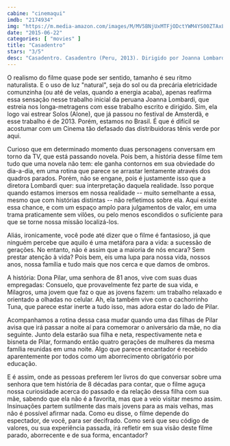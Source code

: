 ```yaml
---
cabine: "cinemaqui"
imdb: "2174934"
img: "https://m.media-amazon.com/images/M/MV5BNjUxMTFjODctYWM4YS00ZTAxLWIyN2YtNGQzY2MwZGQ3MWE0XkEyXkFqcGdeQXVyMzc4NjgyMDc@._V1_SX101_CR0,0,101,150_.jpg"
date: "2015-06-22"
categories: [ "movies" ]
title: "Casadentro"
stars: "3/5"
desc: "Casadentro. Casadentro (Peru, 2013). Dirigido por Joanna Lombardi. Escrito por Joanna Lombardi. Com Élide Brero, Stephanie Orúe, Delfina Paredes."
---
```

O realismo do filme quase pode ser sentido, tamanho é seu ritmo naturalista. E o uso de luz "natural", seja do sol ou da precária eletricidade comunzinha (ou até de velas, quando a energia acaba), apenas reafirma essa sensação nesse trabalho inicial da peruana Joanna Lombardi, que estreia nos longa-metragens com esse trabalho escrito e dirigido. Sim, ela logo vai estrear Solos (Alone), que já passou no festival de Amsterdã, e esse trabalho é de 2013. Porém, estamos no Brasil. É que é difícil se acostumar com um Cinema tão defasado das distribuidoras tênis verde por aqui.

Curioso que em determinado momento duas personagens conversam em torno da TV, que está passando novela. Pois bem, a história desse filme tem tudo que uma novela não tem: ele ganha contornos em sua obviedade do dia-a-dia, em uma rotina que parece se arrastar lentamente através dos quadros parados. Porém, não se engane, pois é justamente isso que a diretora Lombardi quer: sua interpretação daquela realidade. Isso porque quando estamos imersos em nossa realidade -- muito semelhante a essa, mesmo que com histórias distintas -- não refletimos sobre ela. Aqui existe essa chance, e com um espaço amplo para julgamentos de valor, em uma trama praticamente sem vilões, ou pelo menos escondidos o suficiente para que se torne nossa missão localizá-los.

Aliás, ironicamente, você pode até dizer que o filme é fantasioso, já que ninguém percebe que aquilo é uma metáfora para a vida: a sucessão de gerações. No entanto, não é assim que a maioria de nós encara? Sem prestar atenção à vida? Pois bem, eis uma lupa para nossa vida, nossos anos, nossa família e tudo mais que nos cerca e que damos de ombros.

A história: Dona Pilar, uma senhora de 81 anos, vive com suas duas empregadas: Consuelo, que provavelmente fez parte de sua vida, e Milagros, uma jovem que faz o que as jovens fazem: um trabalho relaxado e orientado a olhadas no celular. Ah, ela também vive com o cachorrinho Tuna, que parece estar inerte a tudo isso, mas adora estar do lado de Pilar.

Acompanhamos a rotina dessa casa mudar quando uma das filhas de Pilar avisa que irá passar a noite aí para comemorar o aniversário da mãe, no dia seguinte. Junto dela estarão sua filha e neta, respectivamente neta e bisneta de Pilar, formando então quatro gerações de mulheres da mesma família reunidas em uma noite. Algo que parece encantador é recebido aparentemente por todos como um aborrecimento obrigatório por educação.

E é assim, onde as pessoas preferem ler livros do que conversar sobre uma senhora que tem história de 8 décadas para contar, que o filme aguça nossa curiosidade acerca do passado e da relação dessa filha com sua mãe, sabendo que ela não é a favorita, mas que a veio visitar mesmo assim. Insinuações partem sutilmente das mais jovens para as mais velhas, mas não é possível afirmar nada. Como eu disse, o filme depende do espectador, de você, para ser decifrado. Como será que seu código de valores, ou sua experiência passada, irá refletir em sua visão deste filme parado, aborrecente e de sua forma, encantador?
